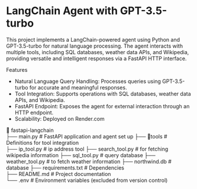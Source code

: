 # LangChain Agent with GPT-3.5-turbo
This project implements a LangChain-powered agent using Python and GPT-3.5-turbo for natural language processing. The agent interacts with multiple tools, including SQL databases, weather data APIs, and Wikipedia, providing versatile and intelligent responses via a FastAPI HTTP interface.

Features
* Natural Language Query Handling: Processes queries using GPT-3.5-turbo for accurate and meaningful responses.
* Tool Integration: Supports operations with SQL databases, weather data APIs, and Wikipedia.
* FastAPI Endpoint: Exposes the agent for external interaction through an HTTP endpoint.
* Scalability: Deployed on Render.com

📂 fastapi-langchain  
├── main.py              # FastAPI application and agent set up 
├── 📂tools             # Definitions for tool integration    
    ├── ip_tool.py      # ip address tool
    ├── search_tool.py  # for fetching wikipedia information
    ├── sql_tool.py      # query database
    ├── weather_tool.py   # to fetch weather information
├── northwind.db       # database 
├── requirements.txt       # Dependencies  
├── README.md              # Project documentation  
└── .env                   # Environment variables (excluded from version control)  
